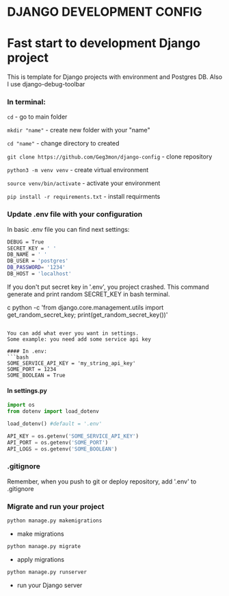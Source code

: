 # DJANGO DEVELOPMENT CONFIG #

# Fast start to development Django project
This is template for Django projects with environment and Postgres DB.
Also I use django-debug-toolbar

### In terminal:
`cd` - go to main folder

`mkdir "name"` - create new folder with your "name"

`cd "name"` - change directory to created

`git clone https://github.com/Geg3mon/django-config` - clone repository

`python3 -m venv venv` - create virtual environment

`source venv/bin/activate` - activate your environment

`pip install -r requirements.txt` - install requirments

### Update .env file with your configuration
In basic .env file you can find next settings:
```bash
DEBUG = True
SECRET_KEY = ' '
DB_NAME = ' '
DB_USER = 'postgres'
DB_PASSWORD= '1234'
DB_HOST = 'localhost'
```
If you don't put secret key in '.env', you project crashed.
This command generate and print random SECRET_KEY in bash terminal.

c
python -c 'from django.core.management.utils import get_random_secret_key; print(get_random_secret_key())'
```

You can add what ever you want in settings.
Some example: you need add some service api key

#### In .env:
```bash
SOME_SERVICE_API_KEY = 'my_string_api_key'
SOME_PORT = 1234
SOME_BOOLEAN = True
```
#### In settings.py
```python
import os
from dotenv import load_dotenv

load_dotenv() #default = '.env'

API_KEY = os.getenv('SOME_SERVICE_API_KEY')
API_PORT = os.getenv('SOME_PORT')
API_LOGS = os.getenv('SOME_BOOLEAN')
```
### .gitignore
Remember, when you push to git or deploy repository, add '.env' to .gitignore

### Migrate and run your project
```bash
python manage.py makemigrations
```
- make migrations
```bash
python manage.py migrate
``` 
- apply migrations
```bash
python manage.py runserver
```
- run your Django server
